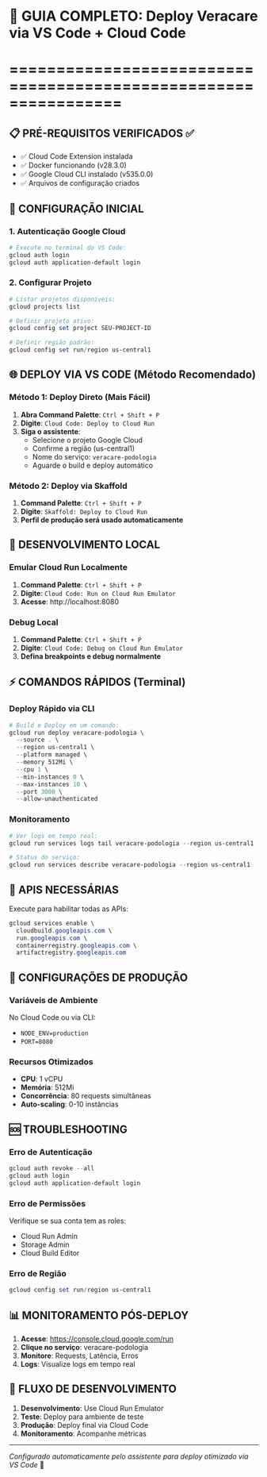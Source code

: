 # 🚀 GUIA COMPLETO: Deploy Veracare via VS Code + Cloud Code
# ================================================================

## 📋 PRÉ-REQUISITOS VERIFICADOS ✅
- ✅ Cloud Code Extension instalada
- ✅ Docker funcionando (v28.3.0)
- ✅ Google Cloud CLI instalado (v535.0.0)
- ✅ Arquivos de configuração criados

## 🔧 CONFIGURAÇÃO INICIAL

### 1. Autenticação Google Cloud
```powershell
# Execute no terminal do VS Code:
gcloud auth login
gcloud auth application-default login
```

### 2. Configurar Projeto
```powershell
# Listar projetos disponíveis:
gcloud projects list

# Definir projeto ativo:
gcloud config set project SEU-PROJECT-ID

# Definir região padrão:
gcloud config set run/region us-central1
```

## 🌐 DEPLOY VIA VS CODE (Método Recomendado)

### Método 1: Deploy Direto (Mais Fácil)
1. **Abra Command Palette**: `Ctrl + Shift + P`
2. **Digite**: `Cloud Code: Deploy to Cloud Run`
3. **Siga o assistente**:
   - Selecione o projeto Google Cloud
   - Confirme a região (us-central1)
   - Nome do serviço: `veracare-podologia`
   - Aguarde o build e deploy automático

### Método 2: Deploy via Skaffold
1. **Command Palette**: `Ctrl + Shift + P`
2. **Digite**: `Skaffold: Deploy to Cloud Run`
3. **Perfil de produção será usado automaticamente**

## 🧪 DESENVOLVIMENTO LOCAL

### Emular Cloud Run Localmente
1. **Command Palette**: `Ctrl + Shift + P`
2. **Digite**: `Cloud Code: Run on Cloud Run Emulator`
3. **Acesse**: http://localhost:8080

### Debug Local
1. **Command Palette**: `Ctrl + Shift + P`
2. **Digite**: `Cloud Code: Debug on Cloud Run Emulator`
3. **Defina breakpoints e debug normalmente**

## ⚡ COMANDOS RÁPIDOS (Terminal)

### Deploy Rápido via CLI
```powershell
# Build e Deploy em um comando:
gcloud run deploy veracare-podologia \
  --source . \
  --region us-central1 \
  --platform managed \
  --memory 512Mi \
  --cpu 1 \
  --min-instances 0 \
  --max-instances 10 \
  --port 3000 \
  --allow-unauthenticated
```

### Monitoramento
```powershell
# Ver logs em tempo real:
gcloud run services logs tail veracare-podologia --region us-central1

# Status do serviço:
gcloud run services describe veracare-podologia --region us-central1
```

## 🔑 APIS NECESSÁRIAS

Execute para habilitar todas as APIs:
```powershell
gcloud services enable \
  cloudbuild.googleapis.com \
  run.googleapis.com \
  containerregistry.googleapis.com \
  artifactregistry.googleapis.com
```

## 🎯 CONFIGURAÇÕES DE PRODUÇÃO

### Variáveis de Ambiente
No Cloud Code ou via CLI:
- `NODE_ENV=production`
- `PORT=8080`

### Recursos Otimizados
- **CPU**: 1 vCPU
- **Memória**: 512Mi
- **Concorrência**: 80 requests simultâneas
- **Auto-scaling**: 0-10 instâncias

## 🆘 TROUBLESHOOTING

### Erro de Autenticação
```powershell
gcloud auth revoke --all
gcloud auth login
gcloud auth application-default login
```

### Erro de Permissões
Verifique se sua conta tem as roles:
- Cloud Run Admin
- Storage Admin
- Cloud Build Editor

### Erro de Região
```powershell
gcloud config set run/region us-central1
```

## 📊 MONITORAMENTO PÓS-DEPLOY

1. **Acesse**: https://console.cloud.google.com/run
2. **Clique no serviço**: veracare-podologia
3. **Monitore**: Requests, Latência, Erros
4. **Logs**: Visualize logs em tempo real

## 🔄 FLUXO DE DESENVOLVIMENTO

1. **Desenvolvimento**: Use Cloud Run Emulator
2. **Teste**: Deploy para ambiente de teste
3. **Produção**: Deploy final via Cloud Code
4. **Monitoramento**: Acompanhe métricas

---
*Configurado automaticamente pelo assistente para deploy otimizado via VS Code* 🤖